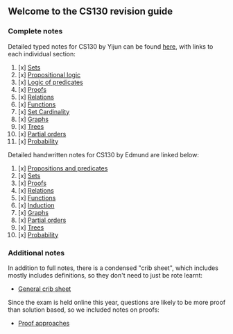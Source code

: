 ## Welcome to the CS130 revision guide



### Complete notes

Detailed typed notes for CS130 by Yijun can be found [here](./content/INDEX.html), with links to each individual section:

1. [x] [Sets](./content/INDEX.html#sets)
2. [x] [Propositional logic](./content/INDEX.html#proplogic)
3. [x] [Logic of predicates](./content/INDEX.html#predicates)
4. [x] [Proofs](./content/INDEX.html#proofs)
5. [x] [Relations](./content/INDEX.html#relations)
6. [x] [Functions](./content/INDEX.html#functions)
7. [x] [Set Cardinality](./content/INDEX.html#cardinality)
8. [x] [Graphs](./content/INDEX.html#graphs)
9. [x] [Trees](./content/INDEX.html#trees)
10. [x] [Partial orders](./content/INDEX.html#partorder)
11. [x] [Probability](./content/INDEX.html#prob)



Detailed handwritten notes for CS130 by Edmund are linked below:

1. [x] [Propositions and predicates](./handwritten/propositionsAndPredicates.pdf)
2. [x] [Sets](./handwritten/sets.pdf)
3. [x] [Proofs](./handwritten/proofs)
4. [x] [Relations](./handwritten/relations.pdf)
5. [x] [Functions](./handwritten/functions.pdf)
6. [x] [Induction](./handwritten/induction.pdf)
7. [x] [Graphs](./handwritten/graphs.pdf)
8. [x] [Partial orders](./handwritten/partialOrders.pdf)
9. [x] [Trees](./handwritten/trees.pdf)
10. [x] [Probability](./handwritten/probability.pdf)



### Additional notes

In addition to full notes, there is a condensed "crib sheet", which includes mostly includes definitions, so they don't need to just be rote learnt:

- [General crib sheet](./cribSheet)



Since the exam is held online this year, questions are likely to be more proof than solution based, so we included notes on proofs:
- [Proof approaches](./proofApproaches)
